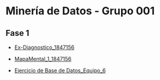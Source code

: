 # Minería de Datos - Grupo 001

## Fase 1

- [Ex-Diagnostico_1847156](https://github.com/DiegoMontemayor/Mineria-de-Datos/blob/main/Ex-Diagnostico_1847156.pdf)

- [MapaMental_1_1847156](https://github.com/DiegoMontemayor/Mineria-de-Datos/blob/main/MapaMental_1_1847156.pdf)

- [Ejercicio de Base de Datos_Equipo_6](https://github.com/LuisaGHerrera/MineriaDeDatos/blob/main/Equipo_6-Ejercicio%20base%20de%20datos%20.pdf)

